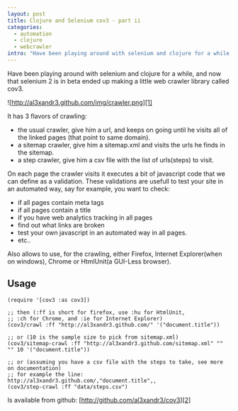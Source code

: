 ```yaml
--- 
layout: post
title: Clojure and Selenium cov3 - part ii
categories: 
  - automation
  - clojure
  - webcrawler
intro: "Have been playing around with selenium and clojure for a while, and now that selenium 2 is in beta ended up making a little web crawler library called cov3."
---
```



Have been playing around with selenium and clojure for a while, and now that
selenium 2 is in beta ended up making a little web crawler library called
cov3.

![http://al3xandr3.github.com/img/crawler.png][1]

It has 3 flavors of crawling:

  * the usual crawler, give him a url, and keeps on going until he visits all of the linked pages (that point to same domain). 
  * a sitemap crawler, give him a sitemap.xml and visits the urls he finds in the sitemap. 
  * a step crawler, give him a csv file with the list of urls(steps) to visit. 

On each page the crawler visits it executes a bit of javascript code that we
can define as a validation. These validations are usefull to test your site in
an automated way, say for example, you want to check:

 * if all pages contain meta tags 
 * if all pages contain a title 
 * if you have web analytics tracking in all pages 
 * find out what links are broken 
 * test your own javascript in an automated way in all pages. 
 * etc.. 

Also allows to use, for the crawling, either Firefox, Internet Explorer(when
on windows), Chrome or HtmlUnit(a GUI-Less browser).

## Usage

    
    (require '[cov3 :as cov3])
    
    ;; then (:ff is short for firefox, use :hu for HtmlUnit, 
    ;; :ch for Chrome, and :ie for Internet Explorer)
    (cov3/crawl :ff "http://al3xandr3.github.com/" '("document.title"))
    
    ;; or (10 is the sample size to pick from sitemap.xml)
    (cov3/sitemap-crawl :ff "http://al3xandr3.github.com/sitemap.xml" "" "" 10 '("document.title"))
    
    ;; or (assuming you have a csv file with the steps to take, see more on documentation)
    ;; for example the line: http://al3xandr3.github.com/,"document.title",,
    (cov3/step-crawl :ff "data/steps.csv")
    

Is available from github: [http://github.com/al3xandr3/cov3][2]

   [1]: http://al3xandr3.github.com/img/crawler.png
   [2]: http://github.com/al3xandr3/cov3

